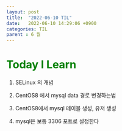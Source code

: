 ```yaml
---
layout: post
title:  "2022-06-10 TIL"
date:   2022-06-10 14:29:06 +0900
categories: TIL
parent : 6 월 
---
```

<span style="color:green">Today I Learn </span>
============================================

1. SELinux 의 개념

2. CentOS8 에서 mysql data 경로 변경하는법

3. CentOS8에서 mysql 테이블 생성, 유저 생성

4. mysql은 보통 3306 포트로 설정한다